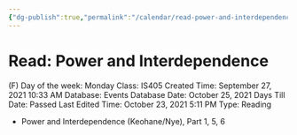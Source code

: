 ```yaml
---
{"dg-publish":true,"permalink":"/calendar/read-power-and-interdependence/"}
---
```


# Read: Power and Interdependence

(F) Day of the week: Monday
Class: IS405
Created Time: September 27, 2021 10:33 AM
Database: Events Database
Date: October 25, 2021
Days Till Date: Passed
Last Edited Time: October 23, 2021 5:11 PM
Type: Reading

- Power and Interdependence
(Keohane/Nye), Part 1, 5, 6